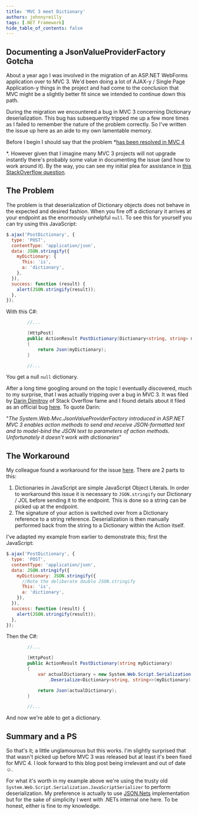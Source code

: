 ```yaml
---
title: 'MVC 3 meet Dictionary'
authors: johnnyreilly
tags: [.NET Framework]
hide_table_of_contents: false
---
```


## Documenting a JsonValueProviderFactory Gotcha

About a year ago I was involved in the migration of an ASP.NET WebForms application over to MVC 3. We'd been doing a lot of AJAX-y / Single Page Application-y things in the project and had come to the conclusion that MVC might be a slightly better fit since we intended to continue down this path.

During the migration we encountered a bug in MVC 3 concerning Dictionary deserialization. This bug has subsequently tripped me up a few more times as I failed to remember the nature of the problem correctly. So I've written the issue up here as an aide to my own lamentable memory.

<!--truncate-->

Before I begin I should say that the problem \*<u>has been resolved in MVC 4</u>

\*. However given that I imagine many MVC 3 projects will not upgrade instantly there's probably some value in documenting the issue (and how to work around it). By the way, you can see my initial plea for assistance in [this StackOverflow question](http://stackoverflow.com/q/6881440/761388).

## The Problem

The problem is that deserialization of Dictionary objects does not behave in the expected and desired fashion. When you fire off a dictionary it arrives at your endpoint as the enormously unhelpful `null`. To see this for yourself you can try using this JavaScript:

```js
$.ajax('PostDictionary', {
  type: 'POST',
  contentType: 'application/json',
  data: JSON.stringify({
    myDictionary: {
      This: 'is',
      a: 'dictionary',
    },
  }),
  success: function (result) {
    alert(JSON.stringify(result));
  },
});
```

With this C#:

```cs
        //...

        [HttpPost]
        public ActionResult PostDictionary(Dictionary<string, string> myDictionary)
        {
            return Json(myDictionary);
        }

        //...
```

You get a null `null` dictionary.

After a long time googling around on the topic I eventually discovered, much to my surprise, that I was actually tripping over a bug in MVC 3. It was filed by [Darin Dimitrov](http://stackoverflow.com/users/29407/darin-dimitrov) of Stack Overflow fame and I found details about it filed as an official bug [here](http://connect.microsoft.com/VisualStudio/feedback/details/636647/make-jsonvalueproviderfactory-work-with-dictionary-types-in-asp-net-mvc). To quote Darin:

"_The System.Web.Mvc.JsonValueProviderFactory introduced in ASP.NET MVC 3 enables action methods to send and receive JSON-formatted text and to model-bind the JSON text to parameters of action methods. Unfortunately it doesn't work with dictionaries_"

## The Workaround

My colleague found a workaround for the issue [here](http://stackoverflow.com/a/5397743/761388). There are 2 parts to this:

1. Dictionaries in JavaScript are simple JavaScript Object Literals. In order to workaround this issue it is necessary to `JSON.stringify` our Dictionary / JOL before sending it to the endpoint. This is done so a string can be picked up at the endpoint.
2. The signature of your action is switched over from a Dictionary reference to a string reference. Deserialization is then manually performed back from the string to a Dictionary within the Action itself.

I've adapted my example from earlier to demonstrate this; first the JavaScript:

```js
$.ajax('PostDictionary', {
  type: 'POST',
  contentType: 'application/json',
  data: JSON.stringify({
    myDictionary: JSON.stringify({
      //Note the deliberate double JSON.stringify
      This: 'is',
      a: 'dictionary',
    }),
  }),
  success: function (result) {
    alert(JSON.stringify(result));
  },
});
```

Then the C#:

```cs
        //...

        [HttpPost]
        public ActionResult PostDictionary(string myDictionary)
        {
            var actualDictionary = new System.Web.Script.Serialization.JavaScriptSerializer()
                .Deserialize<Dictionary<string, string>>(myDictionary);

            return Json(actualDictionary);
        }

        //...
```

And now we're able to get a dictionary.

## Summary and a PS

So that's it; a little unglamourous but this works. I'm slightly surprised that that wasn't picked up before MVC 3 was released but at least it's been fixed for MVC 4. I look forward to this blog post being irrelevant and out of date ☺.

For what it's worth in my example above we're using the trusty old `System.Web.Script.Serialization.JavaScriptSerializer` to perform deserialization. My preference is actually to use [JSON.Nets](http://james.newtonking.com/projects/json-net.aspx) implementation but for the sake of simplicity I went with .NETs internal one here. To be honest, either is fine to my knowledge.
